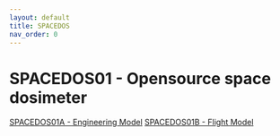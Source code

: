 ```yaml
---
layout: default
title: SPACEDOS
nav_order: 0
--- 
```


# SPACEDOS01 - Opensource space dosimeter

[SPACEDOS01A - Engineering Model](SPACEDOS01A.md)
[SPACEDOS01B - Flight Model](SPACEDOS01B.md)
